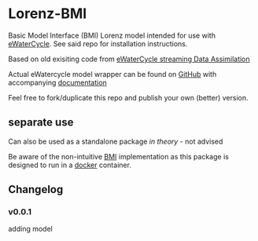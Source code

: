 # Lorenz-BMI

<!-- [![PyPI](https://img.shields.io/pypi/v/HBV)](https://pypi.org/project/HBV/) -->

Basic Model Interface (BMI) Lorenz model intended for use with [eWaterCycle](https://github.com/eWaterCycle). See said repo for installation instructions. 

Based on old exisiting code from [eWaterCycle streaming Data Assimilation](https://github.com/eWaterCycle/streamingDataAssimilation/tree/master)

Actual eWatercycle model wrapper can be found on [GitHub](https://github.com/Daafip/ewatercycle-lorenz) with accompanying [documentation](https://ewatercycle-lorenz.readthedocs.io/en/latest/)

Feel free to fork/duplicate this repo and publish your own (better) version.


## separate use
Can also be used as a standalone package _in theory_ - not advised

Be aware of the non-intuitive [BMI](https://github.com/eWaterCycle/grpc4bmi) implementation as this package is designed to run in a [docker](https://github.com/Daafip/lorenz-bmi/pkgs/container/lorenz-bmi-grpc4bmi) container. 


## Changelog

### v0.0.1
adding model